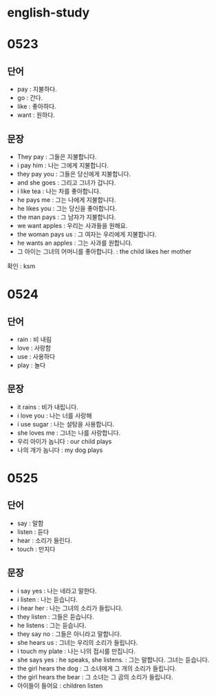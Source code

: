 # english-study
# 0523
## 단어
- pay : 지불하다.
- go : 간다.
- like : 좋아하다.
- want : 원하다.
## 문장
- They pay : 그들은 지불합니다.
- i pay him : 나는 그에게 지불합니다.
- they pay you : 그들은 당신에게 지불합니다. 
- and she goes : 그리고 그녀가 갑니다.
- i like tea : 나는 차를 좋아합니다.
- he pays me : 그는 나에게 지불합니다.
- he likes you : 그는 당신을 좋아합니다.
- the man pays : 그 남자가 지불합니다.
- we want apples : 우리는 사과들을 원해요.
- the woman pays us : 그 여자는 우리에게 지불합니다.
- he wants an apples : 그는 사과를 원합니다.
- 그 아이는 그녀의 어머니를 좋아합니다. : the child likes her mother

확인 : ksm
# 0524
## 단어
- rain : 비 내림
- love : 사랑함
- use : 사용하다
- play : 놀다
## 문장
- it rains : 비가 내립니다.
- i love you : 나는 너를 사랑해
- i use sugar : 나는 설탕을 사용합니다.
- she loves me : 그녀는 나를 사랑합니다.
- 우리 아이가 놉니다 : our child plays
- 나의 개가 놉니다 : my dog plays

# 0525
## 단어
- say : 말함
- listen : 듣다
- hear : 소리가 들린다.
- touch : 만지다
## 문장
- i say yes : 나는 네라고 말한다.
- i listen : 나는 듣습니다.
- i hear her : 나는 그녀의 소리가 들립니다.
- they listen : 그들은 듣습니다.
- he listens : 그는 듣습니다.
- they say no : 그들은 아니라고 말합니다.
- she hears us : 그녀는 우리의 소리가 들립니다.
- i touch my plate : 나는 나의 접시를 만집니다.
- she says yes : he speaks, she listens. : 그는 말합니다. 그녀는 듣습니다.
- the girl hears the dog : 그 소녀에게 그 개의 소리가 들립니다.
- the girl hears the bear : 그 소녀는 그 곰의 소리가 들립니다.
- 아이들이 들어요 : children listen

